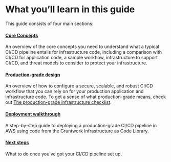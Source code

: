# What you’ll learn in this guide

This guide consists of four main sections:

<div className="dlist">

#### [Core Concepts](#core_concepts)

An overview of the core concepts you need to understand what a typical CI/CD pipeline entails for infrastructure code,
including a comparison with CI/CD for application code, a sample workflow, infrastructure to support CI/CD, and threat
models to consider to protect your infrastructure.

#### [Production-grade design](#production_grade_design)

An overview of how to configure a secure, scalable, and robust CI/CD workflow that you can rely on for your
production application and infrastructure code. To get a sense of what production-grade means, check out
[The production-grade infrastructure checklist](/guides/foundations/how-to-use-gruntwork-infrastructure-as-code-library#production_grade_infra_checklist).

#### [Deployment walkthrough](#deployment_walkthrough)

A step-by-step guide to deploying a production-grade CI/CD pipeline in AWS using code from the Gruntwork
Infrastructure as Code Library.

#### [Next steps](#next_steps)

What to do once you’ve got your CI/CD pipeline set up.

</div>


<!-- ##DOCS-SOURCER-START
{"sourcePlugin":"Local File Copier","hash":"01af927d9304f93bcc87b99549d79989"}
##DOCS-SOURCER-END -->
